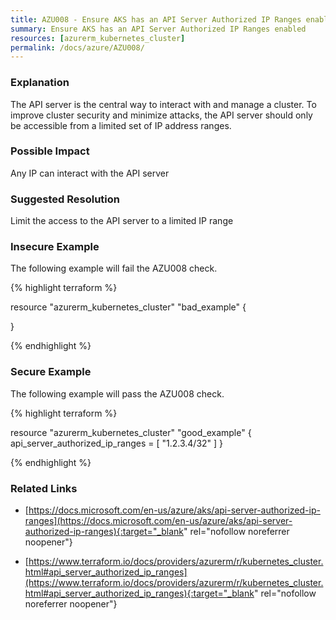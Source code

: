 ```yaml
---
title: AZU008 - Ensure AKS has an API Server Authorized IP Ranges enabled
summary: Ensure AKS has an API Server Authorized IP Ranges enabled 
resources: [azurerm_kubernetes_cluster] 
permalink: /docs/azure/AZU008/
---
```

### Explanation


The API server is the central way to interact with and manage a cluster. To improve cluster security and minimize attacks, the API server should only be accessible from a limited set of IP address ranges.


### Possible Impact
Any IP can interact with the API server

### Suggested Resolution
Limit the access to the API server to a limited IP range


### Insecure Example

The following example will fail the AZU008 check.

{% highlight terraform %}

resource "azurerm_kubernetes_cluster" "bad_example" {

}

{% endhighlight %}



### Secure Example

The following example will pass the AZU008 check.

{% highlight terraform %}

resource "azurerm_kubernetes_cluster" "good_example" {
    api_server_authorized_ip_ranges = [
		"1.2.3.4/32"
	]
}

{% endhighlight %}



### Related Links


- [https://docs.microsoft.com/en-us/azure/aks/api-server-authorized-ip-ranges](https://docs.microsoft.com/en-us/azure/aks/api-server-authorized-ip-ranges){:target="_blank" rel="nofollow noreferrer noopener"}

- [https://www.terraform.io/docs/providers/azurerm/r/kubernetes_cluster.html#api_server_authorized_ip_ranges](https://www.terraform.io/docs/providers/azurerm/r/kubernetes_cluster.html#api_server_authorized_ip_ranges){:target="_blank" rel="nofollow noreferrer noopener"}


